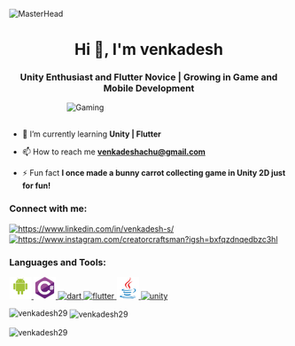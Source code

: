![MasterHead](https://i.pinimg.com/originals/15/e7/e3/15e7e300166c962d3b8a22f60b5cac9e.gif)
<h1 align="center">Hi 👋, I'm venkadesh</h1>
<h3 align="center">Unity Enthusiast and Flutter Novice | Growing in Game and Mobile Development</h3>
<img align= "right" alt = "Gaming" width = "400" src = "https://i.pinimg.com/originals/b7/1f/46/b71f46c816c737701a222f39b79c7e84.gif"><br><br>

- 🌱 I’m currently learning **Unity | Flutter**

- 📫 How to reach me **venkadeshachu@gmail.com**

- ⚡ Fun fact **I once made a bunny carrot collecting game in Unity 2D just for fun!**

<h3 align="left">Connect with me:</h3>
<p align="left">
<a href="https://linkedin.com/in/https://www.linkedin.com/in/venkadesh-s/" target="blank"><img align="center" src="https://raw.githubusercontent.com/rahuldkjain/github-profile-readme-generator/master/src/images/icons/Social/linked-in-alt.svg" alt="https://www.linkedin.com/in/venkadesh-s/" height="30" width="40" /></a>
<a href="https://instagram.com/https://www.instagram.com/creatorcraftsman?igsh=bxfqzdnqedbzc3hl" target="blank"><img align="center" src="https://raw.githubusercontent.com/rahuldkjain/github-profile-readme-generator/master/src/images/icons/Social/instagram.svg" alt="https://www.instagram.com/creatorcraftsman?igsh=bxfqzdnqedbzc3hl" height="30" width="40" /></a>
</p>

<h3 align="left">Languages and Tools:</h3>
<p align="left"> <a href="https://developer.android.com" target="_blank" rel="noreferrer"> <img src="https://raw.githubusercontent.com/devicons/devicon/master/icons/android/android-original-wordmark.svg" alt="android" width="40" height="40"/> </a> <a href="https://www.w3schools.com/cs/" target="_blank" rel="noreferrer"> <img src="https://raw.githubusercontent.com/devicons/devicon/master/icons/csharp/csharp-original.svg" alt="csharp" width="40" height="40"/> </a> <a href="https://dart.dev" target="_blank" rel="noreferrer"> <img src="https://www.vectorlogo.zone/logos/dartlang/dartlang-icon.svg" alt="dart" width="40" height="40"/> </a> <a href="https://flutter.dev" target="_blank" rel="noreferrer"> <img src="https://www.vectorlogo.zone/logos/flutterio/flutterio-icon.svg" alt="flutter" width="40" height="40"/> </a> <a href="https://www.java.com" target="_blank" rel="noreferrer"> <img src="https://raw.githubusercontent.com/devicons/devicon/master/icons/java/java-original.svg" alt="java" width="40" height="40"/> </a> <a href="https://unity.com/" target="_blank" rel="noreferrer"> <img src="https://www.vectorlogo.zone/logos/unity3d/unity3d-icon.svg" alt="unity" width="40" height="40"/> </a> </p>

<p><img align="left" src="https://github-readme-stats.vercel.app/api/top-langs?username=venkadesh29&show_icons=true&locale=en&layout=compact" alt="venkadesh29" /></p>

<p>&nbsp;<img align="center" src="https://github-readme-stats.vercel.app/api?username=venkadesh29&show_icons=true&locale=en" alt="venkadesh29" /></p>

<p><img align="center" src="https://github-readme-streak-stats.herokuapp.com/?user=venkadesh29&" alt="venkadesh29" /></p>
